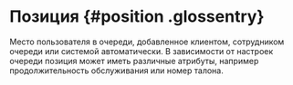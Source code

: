 # Позиция {#position .glossentry}

Место пользователя в очереди, добавленное клиентом, сотрудником очереди или системой автоматически. В зависимости от настроек очереди позиция может иметь различные атрибуты, например продолжительность обслуживания или номер талона.

